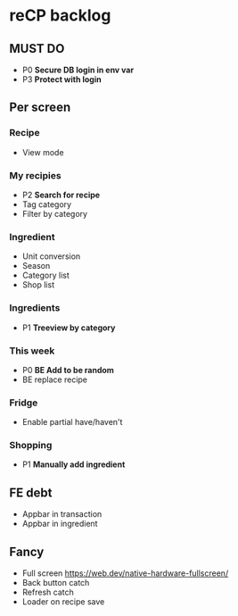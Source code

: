 # reCP backlog

## MUST DO

- P0 **Secure DB login in env var**
- P3 **Protect with login**

## Per screen

### Recipe

- View mode

### My recipies

- P2 **Search for recipe**
- Tag category
- Filter by category

### Ingredient

- Unit conversion
- Season
- Category list
- Shop list

### Ingredients

- P1 **Treeview by category**

### This week

- P0 **BE Add to be random**
- BE replace recipe

### Fridge

- Enable partial have/haven't

### Shopping

- P1 **Manually add ingredient**

## FE debt

- Appbar in transaction
- Appbar in ingredient

## Fancy

- Full screen https://web.dev/native-hardware-fullscreen/
- Back button catch
- Refresh catch
- Loader on recipe save
